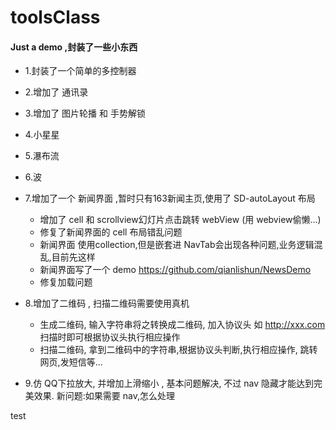 # toolsClass
#### Just a demo ,封装了一些小东西

* 1.封装了一个简单的多控制器 


* 2.增加了 通讯录 


* 3.增加了 图片轮播 和 手势解锁 


* 4.小星星 


* 5.瀑布流  


* 6.波 


* 7.增加了一个 新闻界面 ,暂时只有163新闻主页,使用了 SD-autoLayout 布局 
    * 增加了 cell  和 scrollview幻灯片点击跳转 webView  (用 webview偷懒...) 
    * 修复了新闻界面的 cell 布局错乱问题 
    * 新闻界面 使用collection,但是嵌套进 NavTab会出现各种问题,业务逻辑混乱,目前先这样 
    * 新闻界面写了一个 demo https://github.com/qianlishun/NewsDemo  
    * 修复加载问题
* 8.增加了二维码 , 扫描二维码需要使用真机 
    * 生成二维码, 输入字符串将之转换成二维码, 加入协议头 如 http://xxx.com 扫描时即可根据协议头执行相应操作
    * 扫描二维码, 拿到二维码中的字符串,根据协议头判断,执行相应操作, 跳转网页,发短信等...  
* 9.仿 QQ下拉放大, 并增加上滑缩小 , 基本问题解决, 不过 nav 隐藏才能达到完美效果. 新问题:如果需要 nav,怎么处理
    


test

